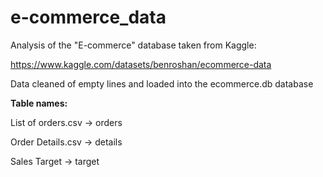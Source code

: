 # e-commerce_data

Analysis of the "E-commerce" database taken from Kaggle:

https://www.kaggle.com/datasets/benroshan/ecommerce-data

Data cleaned of empty lines and loaded into the ecommerce.db database

**Table names:**

List of orders.csv -> orders

Order Details.csv -> details

Sales Target -> target

